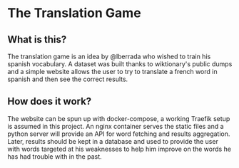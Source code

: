 # The Translation Game

## What is this?

The translation game is an idea by @lberrada who wished to train his spanish vocabulary. A dataset was built thanks to wiktionary's public dumps and a simple website allows the user to try to translate a french word in spanish and then see the correct results. 

## How does it work?

The website can be spun up with docker-compose, a working Traefik setup is assumed in this project. An nginx container serves the static files and a python server will provide an API for word fetching and results aggregation. Later, results should be kept in a database and used to provide the user with words targeted at his weaknesses to help him improve on the words he has had trouble with in the past. 
